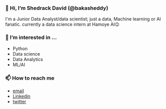 ### 👋 Hi, I’m Shedrack David (@bakasheddy)

I'm a Junior Data Analyst/data scientist; just a data, Machine learning or AI fanatic. currently a data science intern at Hamoye AI😉

### 👀 I’m interested in ...
- Python
- Data science
- Data Analytics
- ML/AI

### 📫 How to reach me
- [email](shedrackdavid9@gmail.com)
- [Linkedin](https://www.linkedin.com/in/shedrack-david-1a116b235)
- [twitter](https://twitter.com/BakaSheddy?t=odwpPiqrUbhit6-YEPSd6A&s=09)
<!---
bakasheddy/bakasheddy is a ✨ special ✨ repository because its `README.md` (this file) appears on your GitHub profile.
You can click the Preview link to take a look at your changes.
--->
